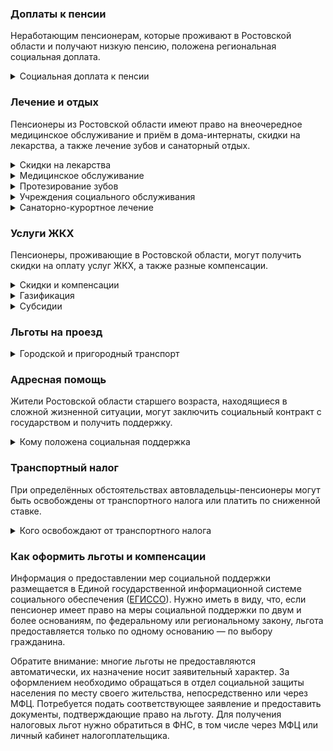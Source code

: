 ### Доплаты к пенсии
Неработающим пенсионерам, которые проживают в Ростовской области и получают низкую пенсию, положена региональная социальная доплата.
<details>
<summary>Социальная доплата к пенсии</summary>
В Ростовской области региональный прожиточный минимум пенсионера не превышает общефедеральный. Неработающим пенсионерам с низким размером пенсии полагается федеральная социальная доплата к пенсии — до прожиточного минимума пенсионера в РФ. В 2021 году эта сумма [составляет](https://pfr.gov.ru/grazhdanam/pensionres/soc_doplata/~7905) 10 022 рубля. Для назначения этой выплаты необходимо обращаться в территориальное отделение Пенсионного фонда (ПФР) по месту жительства. С 2022 года доплата будет назначаться автоматически.
</details>

### Лечение и отдых
Пенсионеры из Ростовской области имеют право на внеочередное медицинское обслуживание и приём в дома-интернаты, скидки на лекарства, а также лечение зубов и санаторный отдых.
<details>
<summary>Скидки на лекарства</summary>
Труженики тыла, реабилитированные и пострадавшие от репрессий пенсионеры Ростовской области приобретают лекарства по рецепту врача за 50% стоимости. 
</details>
<details>
<summary>Медицинское обслуживание</summary>
[Ростовские](https://docs.cntd.ru/document/802018281) труженики тыла, ветераны труда и военной службы сохраняют обслуживание в поликлиниках и других медицинских учреждениях, к которым были прикреплены в период работы до выхода на пенсию. Вне очереди принимаются для оказания медпомощи ростовские реабилитированные и пострадавшие от репрессий пенсионеры.
</details>
<details>
<summary>Протезирование зубов</summary>
Бесплатное изготовление и ремонт зубных протезов полагается ростовским труженикам тыла, ветеранам труда и военной службы. Льгота не распространяется на протезы из драгоценных металлов и металлокерамики. Ростовским труженикам тыла полагается также бесплатное обеспечение другими протезами и протезно-ортопедическими изделиями.
</details>
<details>
<summary> Учреждения социального обслуживания </summary>
Внеочередной приём в дома-интернаты для престарелых и инвалидов, учреждения социального обслуживания предоставляется труженикам тыла, реабилитированным и пострадавшим от репрессий пенсионерам Ростовской области.
</details>
<details>
<summary>Санаторно-курортное лечение</summary>
Ростовские реабилитированные и пострадавшие от репрессий имеют [право](https://docs.cntd.ru/document/802018270) на первоочередное получение путёвок на санаторно-курортное лечение и отдых.
</details>

### Услуги ЖКХ
Пенсионеры, проживающие в Ростовской области, могут получить скидки на оплату услуг ЖКХ, а также разные компенсации. 
<details>
<summary>Скидки и компенсации</summary>
Ростовским ветеранам труда и военной службы, реабилитированным и пострадавшим от репрессий пенсионерам компенсируется 50% платы за жилое помещение, коммунальные услуги и взносов за капремонт. Льгота предоставляется также проживающим с ветераном труда членам его семьи в размере 30% платы за наём и содержание жилья. Компенсация предоставляется в пределах утверждённых нормативов потребления.

Ростовским малообеспеченным пенсионерам полагается социальная выплата, если в местах их проживания тарифы на водоснабжение и водоотведение установлены выше критериев доступности. Получить её можно только при отсутствии задолженности платы за водоснабжение более двух месяцев.

Одинокие неработающие пенсионеры после 70 лет освобождаются от взносов на капремонт на 50%, а с 80-летнего возраста — полностью. Льгота полагается также пенсионерам этого возраста, семья которых состоит из неработающих граждан пенсионного возраста (мужчины — старше 60 лет, женщины — 55).

В [Ростовской](https://docs.cntd.ru/document/802018281) области ветеранам труда и военной службы компенсируется 50% затрат на абонентскую плату за телефон, пользование коллективной телевизионной антенной и радиоточкой. [Ростовские](https://docs.cntd.ru/document/802018270) реабилитированные и пострадавшие от репрессий пенсионеры имеют право на первоочередную установку телефона, а реабилитированным ещё и компенсируется его установка.
</details>
<details>
<summary>Газификация</summary>
В [Ростовской](https://docs.cntd.ru/document/819045961) области инвалидам I или II группы, труженикам тыла, блокадникам и узникам фашизма, инвалидам и участникам ВОВ компенсируются расходы на газификацию принадлежащего им жилья. Будет возвращено 50% потраченных денег, но не более 20 тысяч рублей. Вернуть можно расходы, произведённые в текущем, а также предшествующем текущему году. Так, в этом году вернут траты за 2021 и 2020 годы, а вот за 2019-й выплата уже не полагается.
</details>
<details>
<summary>Субсидии</summary>
Пенсионеры могут получить субсидию на оплату услуг ЖКХ при тратах на «коммуналку» более 20% совокупного дохода семьи.
</details>

### Льготы на проезд
<details>
<summary>Городской и пригородный транспорт</summary>
В Ростовской области труженики тыла, ветераны труда и военной службы, реабилитированные и пострадавшие от репрессий пенсионеры имеют право бесплатного проезда по территории области на всех видах городского пассажирского транспорта (кроме такси), пригородном и междугороднем автомобильном и железнодорожном транспорте. На водном транспорте реабилитированные и пострадавшие от репрессий пенсионеры совершают поездки бесплатно, а труженики тыла, ветераны труда и военной службы — за 50% стоимости.
</details>

### Адресная помощь
Жители Ростовской области старшего возраста, находящиеся в сложной жизненной ситуации, могут заключить социальный контракт с государством и получить поддержку.
<details>
<summary>Кому положена социальная поддержка</summary>
Пенсионерам, оказавшимся в трудной жизненной ситуации по не зависящим от них причинам или в связи со стихийным бедствием, экстремальной ситуацией, оказывается адресная помощь. Она предоставляется путём выплаты пособий либо в натуральной форме (обеспечение одеждой, обувью, лекарствами, организация лечения и ухода, проведение ремонта жилья или установка приборов учёта и пр.). С нуждающимися пенсионерами может быть заключён социальный контракт.
</details>

### Транспортный налог
При определённых обстоятельствах автовладельцы-пенсионеры могут быть освобождены от транспортного налога или платить по сниженной ставке. 
<details>
<summary>Кого освобождают от транспортного налога</summary>
В [Ростовской](https://www.nalog.gov.ru/rn77/service/tax/d1099975/) области полностью освобождены от уплаты налога ветераны ВОВ и боевых действий, чернобыльцы, инвалиды I и II групп. Инвалиды III группы получают льготу на автомобиль, мотоцикл (мотороллер), если их мощность не превышает 100 л. с. Не нужно уплачивать налог владельцам транспортного средства, работающего на природном газе.
</details>

### Как оформить льготы и компенсации 
Информация о предоставлении мер социальной поддержки размещается в Единой государственной информационной системе социального обеспечения ([ЕГИССО](http://egisso.ru/site/client/#/)). Нужно иметь в виду, что, если пенсионер имеет право на меры социальной поддержки по двум и более основаниям, по федеральному или региональному закону, льгота предоставляется только по одному основанию — по выбору гражданина.

Обратите внимание: многие льготы не предоставляются автоматически, их назначение носит заявительный характер. За оформлением необходимо обращаться в отдел социальной защиты населения по месту своего жительства, непосредственно или через МФЦ. Потребуется подать соответствующее заявление и предоставить документы, подтверждающие право на льготу. Для получения налоговых льгот нужно обратиться в ФНС, в том числе через МФЦ или личный кабинет налогоплательщика.
